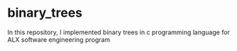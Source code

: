 # binary_trees
In this repository, I implemented binary trees in c programming language for ALX software engineering program
